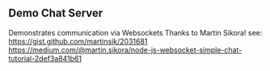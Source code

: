 ## Demo Chat Server
Demonstrates communication via Websockets 
Thanks to Martin Sikora!
see: https://gist.github.com/martinsik/2031681
https://medium.com/@martin.sikora/node-js-websocket-simple-chat-tutorial-2def3a841b61


